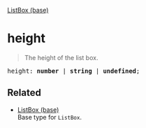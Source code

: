 [ListBox (base)](ListBox_base.md)

# height

> The height of the list box.

<pre class="docgen_signature">height: <b>number</b> | <b>string</b> | <b>undefined</b>;</pre>

## Related

- [<!--{ref:type}-->ListBox (base)](ListBox_base.md) \
    Base type for `ListBox`.
